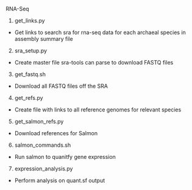 RNA-Seq

1. get_links.py
- Get links to search sra for rna-seq data for each archaeal species in assembly summary file
2. sra_setup.py
- Create master file sra-tools can parse to download FASTQ files
3. get_fastq.sh
- Download all FASTQ files off the SRA
4. get_refs.py
- Create file with links to all reference genomes for relevant species
5. get_salmon_refs.py
- Download references for Salmon
6. salmon_commands.sh
- Run salmon to quanitfy gene expression
7. expression_analysis.py
- Perform analysis on quant.sf output
